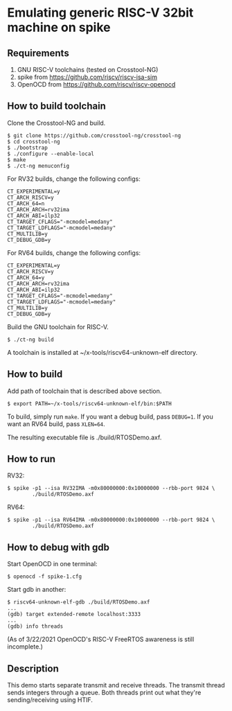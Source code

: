 # Emulating generic RISC-V 32bit machine on spike

## Requirements

1. GNU RISC-V toolchains (tested on Crosstool-NG)
2. spike from https://github.com/riscv/riscv-isa-sim
3. OpenOCD from https://github.com/riscv/riscv-openocd

## How to build toolchain

Clone the Crosstool-NG and build.

```
$ git clone https://github.com/crosstool-ng/crosstool-ng
$ cd crosstool-ng
$ ./bootstrap
$ ./configure --enable-local
$ make
$ ./ct-ng menuconfig
```

For RV32 builds, change the following configs:

```
CT_EXPERIMENTAL=y
CT_ARCH_RISCV=y
CT_ARCH_64=n
CT_ARCH_ARCH=rv32ima
CT_ARCH_ABI=ilp32
CT_TARGET_CFLAGS="-mcmodel=medany"
CT_TARGET_LDFLAGS="-mcmodel=medany"
CT_MULTILIB=y
CT_DEBUG_GDB=y
```

For RV64 builds, change the following configs:

```
CT_EXPERIMENTAL=y
CT_ARCH_RISCV=y
CT_ARCH_64=y
CT_ARCH_ARCH=rv32ima
CT_ARCH_ABI=ilp32
CT_TARGET_CFLAGS="-mcmodel=medany"
CT_TARGET_LDFLAGS="-mcmodel=medany"
CT_MULTILIB=y
CT_DEBUG_GDB=y
```

Build the GNU toolchain for RISC-V.

```
$ ./ct-ng build
```

A toolchain is installed at ~/x-tools/riscv64-unknown-elf directory.


## How to build

Add path of toolchain that is described above section.

```
$ export PATH=~/x-tools/riscv64-unknown-elf/bin:$PATH
```

To build, simply run `make`. If you want a debug build, pass `DEBUG=1`. If
you want an RV64 build, pass `XLEN=64`.

The resulting executable file is ./build/RTOSDemo.axf.

## How to run

RV32:
```
$ spike -p1 --isa RV32IMA -m0x80000000:0x10000000 --rbb-port 9824 \
        ./build/RTOSDemo.axf
```

RV64:
```
$ spike -p1 --isa RV64IMA -m0x80000000:0x10000000 --rbb-port 9824 \
        ./build/RTOSDemo.axf
```

## How to debug with gdb

Start OpenOCD in one terminal:
```
$ openocd -f spike-1.cfg
```

Start gdb in another:
```
$ riscv64-unknown-elf-gdb ./build/RTOSDemo.axf
...
(gdb) target extended-remote localhost:3333
...
(gdb) info threads
```

(As of 3/22/2021 OpenOCD's RISC-V FreeRTOS awareness is still incomplete.)

## Description

This demo starts separate transmit and receive threads. The transmit thread sends integers through a queue. Both threads print out what they're sending/receiving using HTIF.
